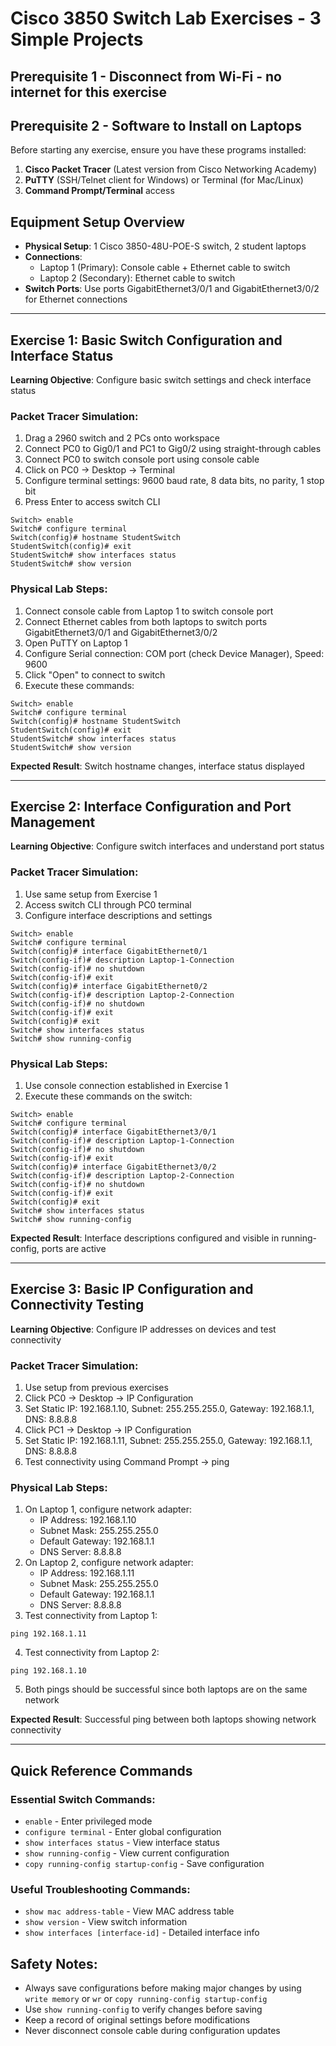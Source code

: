 # Cisco 3850 Switch Lab Exercises - 3 Simple Projects

## Prerequisite 1 - Disconnect from Wi-Fi - no internet for this exercise
## Prerequisite 2 - Software to Install on Laptops

Before starting any exercise, ensure you have these programs installed:

1. **Cisco Packet Tracer** (Latest version from Cisco Networking Academy)
2. **PuTTY** (SSH/Telnet client for Windows) or Terminal (for Mac/Linux)
3. **Command Prompt/Terminal** access

## Equipment Setup Overview

- **Physical Setup**: 1 Cisco 3850-48U-POE-S switch, 2 student laptops
- **Connections**: 
  - Laptop 1 (Primary): Console cable + Ethernet cable to switch
  - Laptop 2 (Secondary): Ethernet cable to switch
- **Switch Ports**: Use ports GigabitEthernet3/0/1 and GigabitEthernet3/0/2 for Ethernet connections

---


## Exercise 1: Basic Switch Configuration and Interface Status

**Learning Objective**: Configure basic switch settings and check interface status

### Packet Tracer Simulation:
1. Drag a 2960 switch and 2 PCs onto workspace
2. Connect PC0 to Gig0/1 and PC1 to Gig0/2 using straight-through cables
3. Connect PC0 to switch console port using console cable
4. Click on PC0 → Desktop → Terminal
5. Configure terminal settings: 9600 baud rate, 8 data bits, no parity, 1 stop bit
6. Press Enter to access switch CLI
   
```
Switch> enable
Switch# configure terminal
Switch(config)# hostname StudentSwitch
StudentSwitch(config)# exit
StudentSwitch# show interfaces status
StudentSwitch# show version
```


### Physical Lab Steps:
1. Connect console cable from Laptop 1 to switch console port
2. Connect Ethernet cables from both laptops to switch ports GigabitEthernet3/0/1 and GigabitEthernet3/0/2
3. Open PuTTY on Laptop 1
4. Configure Serial connection: COM port (check Device Manager), Speed: 9600
5. Click "Open" to connect to switch
6. Execute these commands:

```
Switch> enable
Switch# configure terminal
Switch(config)# hostname StudentSwitch
StudentSwitch(config)# exit
StudentSwitch# show interfaces status
StudentSwitch# show version
```

**Expected Result**: Switch hostname changes, interface status displayed


---

## Exercise 2: Interface Configuration and Port Management

**Learning Objective**: Configure switch interfaces and understand port status

### Packet Tracer Simulation:
1. Use same setup from Exercise 1
2. Access switch CLI through PC0 terminal
3. Configure interface descriptions and settings

```
Switch> enable
Switch# configure terminal
Switch(config)# interface GigabitEthernet0/1
Switch(config-if)# description Laptop-1-Connection
Switch(config-if)# no shutdown
Switch(config-if)# exit
Switch(config)# interface GigabitEthernet0/2
Switch(config-if)# description Laptop-2-Connection
Switch(config-if)# no shutdown
Switch(config-if)# exit
Switch(config)# exit
Switch# show interfaces status
Switch# show running-config
```


### Physical Lab Steps:
1. Use console connection established in Exercise 1
2. Execute these commands on the switch:

```
Switch> enable
Switch# configure terminal
Switch(config)# interface GigabitEthernet3/0/1
Switch(config-if)# description Laptop-1-Connection
Switch(config-if)# no shutdown
Switch(config-if)# exit
Switch(config)# interface GigabitEthernet3/0/2
Switch(config-if)# description Laptop-2-Connection
Switch(config-if)# no shutdown
Switch(config-if)# exit
Switch(config)# exit
Switch# show interfaces status
Switch# show running-config
```

**Expected Result**: Interface descriptions configured and visible in running-config, ports are active


---

## Exercise 3: Basic IP Configuration and Connectivity Testing

**Learning Objective**: Configure IP addresses on devices and test connectivity

### Packet Tracer Simulation:
1. Use setup from previous exercises
2. Click PC0 → Desktop → IP Configuration
3. Set Static IP: 192.168.1.10, Subnet: 255.255.255.0, Gateway: 192.168.1.1, DNS: 8.8.8.8
4. Click PC1 → Desktop → IP Configuration  
5. Set Static IP: 192.168.1.11, Subnet: 255.255.255.0, Gateway: 192.168.1.1, DNS: 8.8.8.8
6. Test connectivity using Command Prompt → ping

### Physical Lab Steps:
1. On Laptop 1, configure network adapter:
   - IP Address: 192.168.1.10
   - Subnet Mask: 255.255.255.0
   - Default Gateway: 192.168.1.1
   - DNS Server: 8.8.8.8
2. On Laptop 2, configure network adapter:
   - IP Address: 192.168.1.11
   - Subnet Mask: 255.255.255.0
   - Default Gateway: 192.168.1.1
   - DNS Server: 8.8.8.8
3. Test connectivity from Laptop 1:

```
ping 192.168.1.11
```

4. Test connectivity from Laptop 2:

```
ping 192.168.1.10
```

5. Both pings should be successful since both laptops are on the same network

**Expected Result**: Successful ping between both laptops showing network connectivity


---

## Quick Reference Commands

### Essential Switch Commands:
- `enable` - Enter privileged mode
- `configure terminal` - Enter global configuration
- `show interfaces status` - View interface status
- `show running-config` - View current configuration
- `copy running-config startup-config` - Save configuration

### Useful Troubleshooting Commands:
- `show mac address-table` - View MAC address table
- `show version` - View switch information
- `show interfaces [interface-id]` - Detailed interface info

## Safety Notes:
- Always save configurations before making major changes by using `write memory` or `wr` or `copy running-config startup-config`
- Use `show running-config` to verify changes before saving
- Keep a record of original settings before modifications
- Never disconnect console cable during configuration updates
